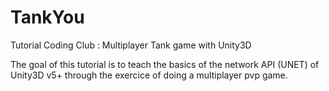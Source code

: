 # TankYou
Tutorial Coding Club : Multiplayer Tank game with Unity3D

The goal of this tutorial is to teach the basics of the network API (UNET) of Unity3D v5+ through the exercice of doing a multiplayer pvp game.